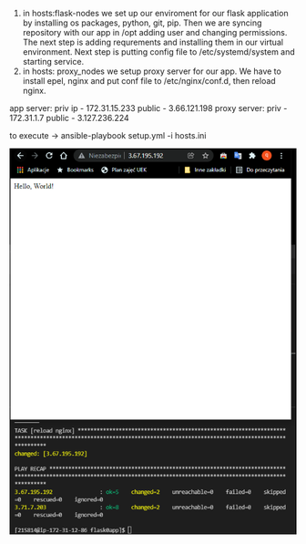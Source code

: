 1. in hosts:flask-nodes we set up our enviroment for our flask application by installing os packages, python, git, pip. Then we are syncing repository with our app in /opt adding user and changing permissions. The next step is adding requrements and installing them in our virtual environment. Next step is putting config file to /etc/systemd/system and starting service.
2. in hosts: proxy_nodes we setup proxy server for our app. We have to install epel, nginx and put conf file to /etc/nginx/conf.d, then reload nginx.

app server: priv ip - 172.31.15.233 public - 3.66.121.198
proxy server: priv - 172.31.1.7 public - 3.127.236.224


to execute -> ansible-playbook setup.yml -i hosts.ini


![image](files/itworks.png)

